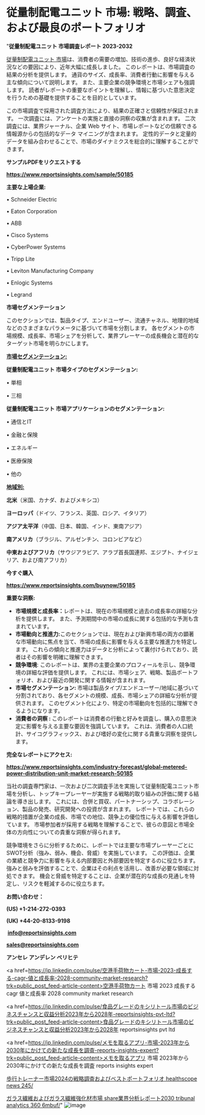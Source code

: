 # 従量制配電ユニット 市場: 戦略、調査、および最良のポートフォリオ

"<strong>従量制配電ユニット 市場調査レポート 2023-2032</strong>

<a href=https://www.reportsinsights.com/sample/50185>従量制配電ユニット 市場</a>は、消費者の需要の増加、技術の進歩、良好な経済状況などの要因により、近年大幅に成長しました。 このレポートは、市場調査の結果の分析を提供します。 通貨のサイズ、成長率、消費者行動に影響を与える主な傾向について説明します。 また、主要企業の競争環境と市場シェアも強調します。 読者がレポートの重要なポイントを理解し、情報に基づいた意思決定を行うための基礎を提供することを目的としています。

この市場調査で採用された調査方法により、結果の正確さと信頼性が保証されます。 一次調査には、アンケートの実施と直接の洞察の収集が含まれます。 二次調査には、業界ジャーナル、企業 Web サイト、市場レポートなどの信頼できる情報源からの包括的なデータ マイニングが含まれます。 定性的データと定量的データを組み合わせることで、市場のダイナミクスを総合的に理解することができます。

<strong><b>サンプルPDFをリクエストする</b></strong>

<a href=https://www.reportsinsights.com/sample/50185><strong><u>https://www.reportsinsights.com/sample/50185</u></strong></a>

<strong>主要な上場企業:</strong>

• Schneider Electric

• Eaton Corporation

• ABB

• Cisco Systems

• CyberPower Systems

• Tripp Lite

• Leviton Manufacturing Company

• Enlogic Systems

• Legrand

<strong>市場セグメンテーション</strong>

このセクションでは、製品タイプ、エンドユーザー、流通チャネル、地理的地域などのさまざまなパラメータに基づいて市場を分割します。 各セグメントの市場規模、成長率、市場シェアを分析して、業界プレーヤーの成長機会と潜在的なターゲット市場を明らかにします。

<strong><u>市場セグメンテーション</u></strong><strong><u>:</u></strong>

<strong>従量制配電ユニット 市場タイプのセグメンテーション:</strong>

• 単相

• 三相

<strong>従量制配電ユニット 市場アプリケーションのセグメンテーション:</strong>

• 通信とIT

• 金融と保険

• エネルギー

• 医療保険

• 他の

<strong><u>地域別</u></strong><strong><u>:</u></strong>

<strong>北米</strong>（米国、カナダ、およびメキシコ）

<strong>ヨーロッパ</strong>（ドイツ、フランス、英国、ロシア、イタリア）

<strong>アジア太平洋</strong>（中国、日本、韓国、インド、東南アジア）

<strong>南アメリカ</strong>（ブラジル、アルゼンチン、コロンビアなど）

<strong>中東およびアフリカ</strong>（サウジアラビア、アラブ首長国連邦、エジプト、ナイジェリア、および南アフリカ）

<strong>今すぐ購入</strong>

<a href=https://www.reportsinsights.com/buynow/50185><strong><u>https://www.reportsinsights.com/buynow/50185</u></strong></a>

<strong>重要な洞察:</strong>
<ul>
  <li><strong>市場規模と成長率：</strong>レポートは、現在の市場規模と過去の成長率の詳細な分析を提供します。 また、予測期間中の市場の成長に関する包括的な予測も含まれています。</li>
  <li><strong>市場動向と推進力:</strong>このセクションでは、現在および新興市場の両方の顕著な市場動向に焦点を当て、市場の成長に影響を与える主要な推進力を特定します。 これらの傾向と推進力はデータと分析によって裏付けられており、読者はその影響を明確に理解できます。</li>
  <li><strong>競争環境</strong>: このレポートは、業界の主要企業のプロフィールを示し、競争環境の詳細な評価を提供します。 これには、市場シェア、戦略、製品ポートフォリオ、および最近の開発に関する情報が含まれます。</li>
  <li><strong>市場セグメンテーション: </strong>市場は製品タイプ/エンドユーザー/地域に基づいて分割されており、各セグメントの規模、成長、市場シェアの詳細な分析が提供されます。 このセグメント化により、特定の市場動向を包括的に理解できるようになります。</li>
  <li><strong>消費者の洞察 : </strong>このレポートは消費者の行動と好みを調査し、購入の意思決定に影響を与える主要な要因を強調しています。 これは、消費者の人口統計、サイコグラフィックス、および嗜好の変化に関する貴重な洞察を提供します。</li>
</ul>
<strong>完全なレポートにアクセス:</strong>

<a href=https://www.reportsinsights.com/industry-forecast/global-metered-power-distribution-unit-market-research-50185><strong><u><b>https://www.reportsinsights.com/industry-forecast/global-metered-power-distribution-unit-market-research-50185</b></u></strong></a>

当社の調査専門家は、一次および二次調査手法を実施して従量制配電ユニット市場を分析し、トップキープレーヤーが実施する戦略的取り組みの評価に関する結論を導き出します。 これには、合併と買収、パートナーシップ、コラボレーション、製品の発売、研究開発への投資が含まれます。 レポートでは、これらの戦略的措置が企業の成長、市場での地位、競争上の優位性に与える影響を評価しています。 市場参加者が採用する戦略を理解することで、彼らの意図と市場全体の方向性についての貴重な洞察が得られます。

競争環境をさらに分析するために、レポートでは主要な市場プレーヤーごとにSWOT分析（強み、弱み、機会、脅威）を実施しています。 この評価は、企業の業績と競争力に影響を与える内部要因と外部要因を特定するのに役立ちます。 強みと弱みを評価することで、企業はその利点を活用し、改善が必要な領域に対処できます。 機会と脅威を特定することは、企業が潜在的な成長の見通しを特定し、リスクを軽減するのに役立ちます。

<strong>お問い合わせ：</strong>

<strong>(US) +1-214-272-0393</strong>

<strong>(UK) +44-20-8133-9198</strong>

<strong> </strong><a href=info@reportsinsights.com><strong><u>info@reportsinsights.com</u></strong></a>

<a href=sales@reportsinsights.com><strong><u>sales@reportsinsights.com</u></strong></a>

<strong>アンセレ アンデレン ベリヒテ</strong>

<a href=https://jp.linkedin.com/pulse/空港手荷物カート-市場-2023-成長する-cagr-値と成長率-2028-community-market-research?trk=public_post_feed-article-content>空港手荷物カート 市場 2023 成長する cagr 値と成長率 2028 community market research</a>

<a href=https://jp.linkedin.com/pulse/食品グレードのキシリトール市場のビジネスチャンスと収益分析2023年から2028年-reportsinsights-pvt-ltd?trk=public_post_feed-article-content>食品グレードのキシリトール市場のビジネスチャンスと収益分析2023年から2028年 reportsinsights pvt ltd</a>

<a href=https://jp.linkedin.com/pulse/メモを取るアプリ-市場-2023年から2030年にかけての新たな成長を調査-reports-insights-expert?trk=public_post_feed-article-content>メモを取るアプリ 市場 2023年から2030年にかけての新たな成長を調査 reports insights expert</a>

<a href=https://www.linkedin.com/pulse/歩行トレーナー市場2024の戦略調査およびベストポートフォリオ-healthscope-news-245/>歩行トレーナー市場2024の戦略調査およびベストポートフォリオ healthscope news 245/</a>

<a href=https://www.linkedin.com/pulse/ガラス繊維およびガラス繊維強化材市場-share業界分析レポート2030-tribunal-analytics-360-6mbuf/>ガラス繊維およびガラス繊維強化材市場 share業界分析レポート2030 tribunal analytics 360 6mbuf/</a>"
![image](https://github.com/gayatrid12/RItrends/assets/158473851/f665e4af-f8de-4575-9230-444c09cd3d7e)
